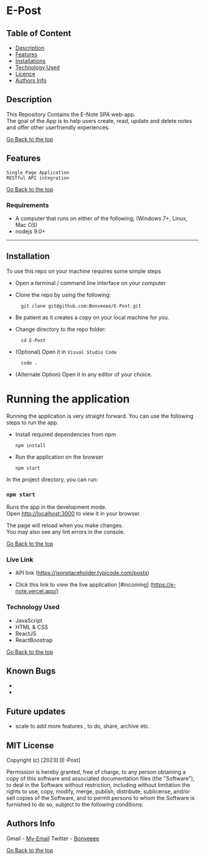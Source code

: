 # E-Post

 ## Table of Content
 - [Description](#description)
 - [Features](#features)
 - [Installations](#installations)
 - [Technology  Used](#technology-Used)
 - [Licence](#licence)
 - [Authors Info](#Authors-Info)
 ## Description
 
 <p>This Repository Contains the E-Note SPA web-app.<br> The goal of the App is to help users create, read, update and delete notes and offer other userfriendly experiences. 
 </p>
 
[Go Back to the top](#E-Note)

## Features
    Single Page Application 
    RESTful API integration 
    
[Go Back to the top](#E-Note)
 ###  Requirements
 
- A computer that runs on either of the following; (Windows 7+, Linux, Mac OS)
- nodejs 9.0+
 ****
## Installation
To use this repo on your machine requires some simple steps
- Open a terminal / command line interface on your computer
- Clone the repo by using the following:

        git clone git@github.com:Bonveeee/E-Post.git

- Be patient as it creates a copy on your local machine for you.
- Change directory to the repo folder:

        cd E-Post

- (Optional) Open it in ``Visual Studio Code``

        code .
- (Alternate Option) Open it in any editor of your choice. 

# Running the application

Running the application is very straight forward. You can use the following steps to run the app.

- Install required dependencies from npm

      npm install
- Run the application on the browser

      npm start
In the project directory, you can run:

### `npm start`

Runs the app in the development mode.\
Open [http://localhost:3000](http://localhost:3000) to view it in your browser.

The page will reload when you make changes.\
You may also see any lint errors in the console.

 [Go Back to the top](#E-Post)
 
### Live Link
- API link (https://jsonplaceholder.typicode.com/posts)

- Click this link to view the live application [#incoming]
(https://e-note.vercel.app/)

### Technology  Used

* JavaScript
* HTML & CSS 
* ReactJS
* ReactBoostrap

[Go Back to the top](#E-Post)

## Known Bugs
* 
* 
## Future updates
* scale to add more features , to do, share,  archive etc.
## MIT License

Copyright (c) [2023] [E-Post] 

Permission is hereby granted, free of charge, to any person obtaining a copy
of this software and associated documentation files (the "Software"), to deal
in the Software without restriction, including without limitation the rights
to use, copy, modify, merge, publish, distribute, sublicense, and/or sell
copies of the Software, and to permit persons to whom the Software is
furnished to do so, subject to the following conditions:

## Authors Info

Gmail - 
        [My-Email](bonochieng@gmail.com)
Twitter -
        [Bonveeee](https://twitter.com/bonveeee)

[Go Back to the top](#E-Note)